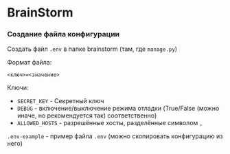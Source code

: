 # BrainStorm

### Создание файла конфигурации

Создать файл `.env` в папке brainstorm (там, где `manage.py`)

Формат файла:
```
<ключ>=<значение>
```
Ключи:
* `SECRET_KEY` - Секретный ключ
* `DEBUG` - включение/выключение режима отладки (True/False (можно иначе, но рекомендуется так) соответственно)
* `ALLOWED_HOSTS` - разрешённые хосты, разделённые символом `,`

`.env-example` - пример файла `.env` (можно скопировать конфигурацию из него)
